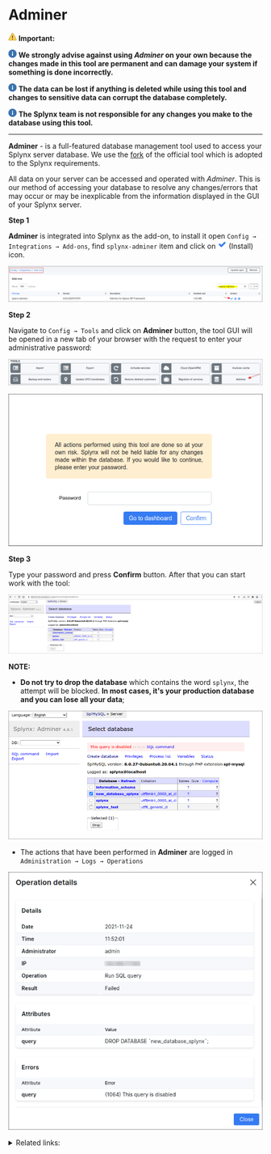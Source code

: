 Adminer
============

<icon class="image-icon">![Warning](warning.png)</icon> **Important:**

<icon class="image-icon">![Info](information.png)</icon> **We strongly advise against using *Adminer* on your own because the changes made in this tool are permanent and can damage your system if something is done incorrectly.**

<icon class="image-icon">![Info](information.png)</icon> **The data can be lost if anything is deleted while using this tool and changes to sensitive data can corrupt the database completely.**

<icon class="image-icon">![Info](information.png)</icon> **The Splynx team is not responsible for any changes you make to the database using this tool.**

------------

**Adminer** - is a full-featured database management tool used to access your Splynx server database. We use the [fork](https://github.com/splynx/adminer) of the official tool which is adopted to the Splynx requirements.

All data on your server can be accessed and operated with *Adminer*. This is our method of accessing your database to resolve any changes/errors that may occur or may be inexplicable from the information displayed in the GUI of your Splynx server.

**Step 1**

**Adminer** is integrated into Splynx as the add-on, to install it open `Config → Integrations → Add-ons`, find `splynx-adminer` item and click on <icon class="image-icon">![](install.png)</icon> (Install) icon.

![](adminer0.png)

**Step 2**

Navigate to `Config → Tools` and click on **Adminer** button, the tool GUI will be opened in a new tab of your browser with the request to enter your administrative password:

![icon](icon.png)

![](adminer1.png)

**Step 3**

Type your password and press **Confirm** button. After that you can start work with the tool:

![Adminer](adminer.png)

**NOTE:**

- **Do not try to drop the database** which contains the word `splynx`, the attempt will be blocked. **In most cases, it's your production database and you can lose all your data**;

![Adminer](adminer2.png)

- The actions that have been performed in **Adminer** are logged in `Administration → Logs → Operations`

![Adminer](adminer3.png)



<details>
<summary>Related links:</summary>
<div markdown="1">

- The main **features** of *Adminer* tool are listed [here](https://www.adminer.org/en/#features) (not all features can be supported in Splynx);
- [Why is Adminer better than phpMyAdmin?](https://www.adminer.org/en/phpmyadmin/);
- The **online demo** of the official *Adminer* tool is available [here](https://demo.adminer.org/adminer.php?username=).

</div>
</details>
